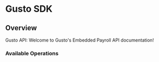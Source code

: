 # Gusto SDK

## Overview

Gusto API: Welcome to Gusto's Embedded Payroll API documentation!

### Available Operations

